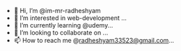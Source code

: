 - 👋 Hi, I’m @im-mr-radheshyam
- 👀 I’m interested in web-development ...
- 🌱 I’m currently learning @udemy...
- 💞️ I’m looking to collaborate on ...
- 📫 How to reach me @radheshyam33523@gmail.com...

<!---
im-mr-radheshyam/im-mr-radheshyam is a ✨ special ✨ repository because its `README.md` (this file) appears on your GitHub profile.
You can click the Preview link to take a look at your changes.
--->
